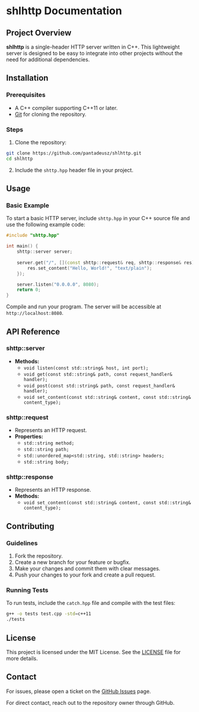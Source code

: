 # shlhttp Documentation

## Project Overview
**shlhttp** is a single-header HTTP server written in C++. This lightweight server is designed to be easy to integrate into other projects without the need for additional dependencies.

## Installation
### Prerequisites
- A C++ compiler supporting C++11 or later.
- [Git](https://git-scm.com/) for cloning the repository.

### Steps
1. Clone the repository:
```sh
git clone https://github.com/pantadeusz/shlhttp.git
cd shlhttp
```

2. Include the `shttp.hpp` header file in your project.

## Usage
### Basic Example
To start a basic HTTP server, include `shttp.hpp` in your C++ source file and use the following example code:

```cpp
#include "shttp.hpp"

int main() {
    shttp::server server;
    
    server.get("/", [](const shttp::request& req, shttp::response& res) {
        res.set_content("Hello, World!", "text/plain");
    });

    server.listen("0.0.0.0", 8080);
    return 0;
}
```

Compile and run your program. The server will be accessible at `http://localhost:8080`.

## API Reference
### shttp::server
- **Methods:**
  - `void listen(const std::string& host, int port);`
  - `void get(const std::string& path, const request_handler& handler);`
  - `void post(const std::string& path, const request_handler& handler);`
  - `void set_content(const std::string& content, const std::string& content_type);`

### shttp::request
- Represents an HTTP request.
- **Properties:**
  - `std::string method;`
  - `std::string path;`
  - `std::unordered_map<std::string, std::string> headers;`
  - `std::string body;`

### shttp::response
- Represents an HTTP response.
- **Methods:**
  - `void set_content(const std::string& content, const std::string& content_type);`

## Contributing
### Guidelines
1. Fork the repository.
2. Create a new branch for your feature or bugfix.
3. Make your changes and commit them with clear messages.
4. Push your changes to your fork and create a pull request.

### Running Tests
To run tests, include the `catch.hpp` file and compile with the test files:

```sh
g++ -o tests test.cpp -std=c++11
./tests
```

## License
This project is licensed under the MIT License. See the [LICENSE](https://github.com/pantadeusz/shlhttp/blob/master/LICENSE) file for more details.

## Contact
For issues, please open a ticket on the [GitHub Issues](https://github.com/pantadeusz/shlhttp/issues) page.

For direct contact, reach out to the repository owner through GitHub.
